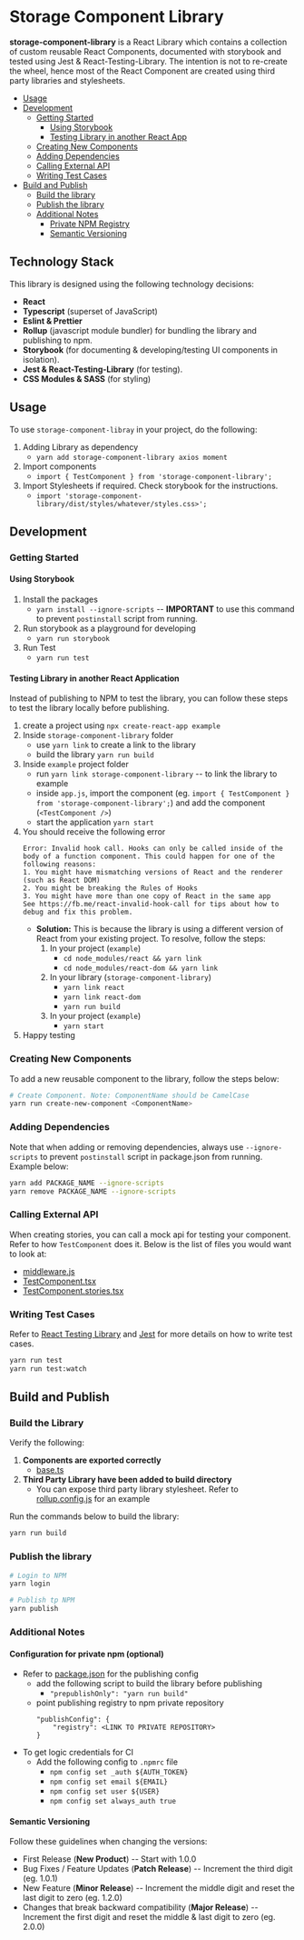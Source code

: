 # Storage Component Library

**storage-component-library** is a React Library which contains a collection of custom reusable React Components, documented 
with storybook and tested using Jest & React-Testing-Library. The intention is not to re-create the wheel, hence most of 
the React Component are created using third party libraries and stylesheets.

- [Usage](#usage)
- [Development](#development)
    - [Getting Started](#getting-started)
        - [Using Storybook](#using-storybook)
        - [Testing Library in another React App](#testing-library-in-another-react-application)
    - [Creating New Components](#creating-new-components)
    - [Adding Dependencies](#adding-dependencies)
    - [Calling External API](#calling-external-api)
    - [Writing Test Cases](#writing-test-cases)
- [Build and Publish](#build-and-publish)
    - [Build the library](#build-the-library)
    - [Publish the library](#publish-the-library)
    - [Additional Notes](#additional-notes)
        - [Private NPM Registry](#configuration-for-private-npm-optional)
        - [Semantic Versioning](#semantic-versioning)    

## Technology Stack

This library is designed using the following technology decisions:

- **React**
- **Typescript** (superset of JavaScript)
- **Eslint & Prettier**
- **Rollup** (javascript module bundler) for bundling the library and publishing to npm.
- **Storybook** (for documenting & developing/testing UI components in isolation).
- **Jest & React-Testing-Library** (for testing).
- **CSS Modules & SASS** (for styling)

## Usage

To use `storage-component-libray` in your project, do the following:

1. Adding Library as dependency
    - `yarn add storage-component-library axios moment`
2. Import components
    - `import { TestComponent } from 'storage-component-library';`
3. Import Stylesheets if required. Check storybook for the instructions.
    - `import 'storage-component-library/dist/styles/whatever/styles.css>';`

## Development

### Getting Started

#### Using Storybook

1. Install the packages
    - `yarn install --ignore-scripts` -- **IMPORTANT** to use this command to prevent `postinstall` script from running.
2. Run storybook as a playground for developing
    - `yarn run storybook`
3. Run Test
    - `yarn run test`  

#### Testing Library in another React Application

Instead of publishing to NPM to test the library, you can follow these steps to test the library locally before publishing.

1. create a project using `npx create-react-app example`
2. Inside `storage-component-library` folder
    - use `yarn link` to create a link to the library
    - build the library `yarn run build`
3. Inside `example` project folder
    - run `yarn link storage-component-library` -- to link the library to example
    - inside `app.js`, import the component (eg. `import { TestComponent } from 'storage-component-library';`) and add the component (`<TestComponent />`)
    - start the application `yarn start`
4. You should receive the following error 
    ```
    Error: Invalid hook call. Hooks can only be called inside of the body of a function component. This could happen for one of the following reasons:
    1. You might have mismatching versions of React and the renderer (such as React DOM)
    2. You might be breaking the Rules of Hooks
    3. You might have more than one copy of React in the same app
    See https://fb.me/react-invalid-hook-call for tips about how to debug and fix this problem.
    ```
    - **Solution:** This is because the library is using a different version of React from your existing project. To resolve, follow the steps:
        1. In your project (`example`)
            - `cd node_modules/react && yarn link`
            - `cd node_modules/react-dom && yarn link`
        2. In your library (`storage-component-library`)
            - `yarn link react`
            - `yarn link react-dom` 
            - `yarn run build`
        3. In your project (`example`)
            - `yarn start`
5. Happy testing

### Creating New Components

To add a new reusable component to the library, follow the steps below:

```bash
# Create Component. Note: ComponentName should be CamelCase
yarn run create-new-component <ComponentName>
```

### Adding Dependencies

Note that when adding or removing dependencies, always use `--ignore-scripts` to prevent `postinstall` script in package.json
from running. Example below:

```bash
yarn add PACKAGE_NAME --ignore-scripts
yarn remove PACKAGE_NAME --ignore-scripts
```

### Calling External API

When creating stories, you can call a mock api for testing your component. Refer to how `TestComponent` does it. Below is
the list of files you would want to look at:
- [middleware.js](.storybook/middleware.js)
- [TestComponent.tsx](src/components/TestComponent/TestComponent.tsx)
- [TestComponent.stories.tsx](src/components/TestComponent/TestComponent.stories.tsx)

### Writing Test Cases

Refer to [React Testing Library](https://testing-library.com/docs/react-testing-library/intro/) and [Jest](https://jestjs.io/)
for more details on how to write test cases. 

```bash
yarn run test
yarn run test:watch
```

## Build and Publish 

### Build the Library

Verify the following:
1. **Components are exported correctly**
    - [base.ts](src/index.ts)
2. **Third Party Library have been added to build directory**
    - You can expose third party library stylesheet. Refer to [rollup.config.js](rollup.config.js) for an example

Run the commands below to build the library:

```bash
yarn run build
```

### Publish the library

```bash
# Login to NPM
yarn login

# Publish tp NPM
yarn publish
```

### Additional Notes

#### Configuration for private npm (optional)

- Refer to [package.json](package.json) for the publishing config
    - add the following script to build the library before publishing
        - `"prepublishOnly": "yarn run build"`
    - point publishing registry to npm private repository
        ```
        "publishConfig": {
            "registry": <LINK TO PRIVATE REPOSITORY>
        }
        ```
- To get logic credentials for CI
    - Add the following config to `.npmrc` file
        - `npm config set _auth ${AUTH_TOKEN}`
        - `npm config set email ${EMAIL}`
        - `npm config set user ${USER}`
        - `npm config set always_auth true`
        
#### Semantic Versioning

Follow these guidelines when changing the versions:

- First Release (**New Product**) -- Start with 1.0.0
- Bug Fixes / Feature Updates (**Patch Release**) -- Increment the third digit (eg. 1.0.1)
- New Feature (**Minor Release**) -- Increment the middle digit and reset the last digit to zero (eg. 1.2.0)
- Changes that break backward compatibility (**Major Release**) -- Increment the first digit and reset the middle & last digit to zero (eg. 2.0.0)

